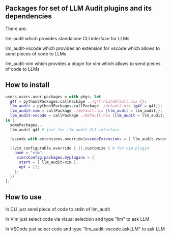 ## Packages for set of LLM Audit plugins and its dependencies
There are:

llm-audit which provides standalone CLI interface for LLMs

llm\_audit-vscode which provides an extension for vscode which allows to send pieces of code to LLMs

llm\_audit-vim which provides a plugin for vim which allows to send pieces of code to LLMs

## How to install

```Nix 
users.users.user.packages = with pkgs; let
  g4f = python3Packages.callPackage ../g4f-nix/default.nix {};
  llm_audit = python3Packages.callPackage ./default.nix {g4f = g4f;};
  llm_audit-vim = callPackage ./default.nix {llm_audit = llm_audit;};
  llm_audit-vscode = callPackage ./default.nix {llm_audit = llm_audit;};
in [
  somePackages...
  llm_audit g4f # just for llm_audit CLI interface

  (vscode-with-extensions.override{vscodeExtensions = [ llm_audit-vscode ];}) # for VSCode extension

  ((vim_configurable.override { }).customize { # for vim plugin
    name = "vim";
     vimrcConfig.packages.myplugins = {
      start = [ llm_audit-vim ];
      opt = [];
    };
  })
];
```
## How to use

In CLI just send piece of code to stdin of llm_audit

In Vim just select code via visual selection and type "llm" to ask LLM

In VSCode just select code and type "llm\_audit-vscode.askLLM" to ask LLM
